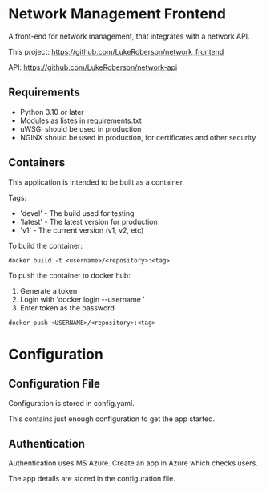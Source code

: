 # Network Management Frontend

A front-end for network management, that integrates with a network API.

This project:
https://github.com/LukeRoberson/network_frontend

API:
https://github.com/LukeRoberson/network-api

## Requirements

- Python 3.10 or later
- Modules as listes in requirements.txt
- uWSGI should be used in production
- NGINX should be used in production, for certificates and other security

## Containers

This application is intended to be built as a container.

Tags:
- 'devel' - The build used for testing
- 'latest' - The latest version for production
- 'v1' - The current version (v1, v2, etc)

To build the container:

```
docker build -t <username>/<repository>:<tag> .
```

To push the container to docker hub:

1. Generate a token
2. Login with 'docker login --username <USER>'
3. Enter token as the password

```
docker push <USERNAME>/<repository>:<tag>
```

# Configuration
## Configuration File

Configuration is stored in config.yaml.

This contains just enough configuration to get the app started.


## Authentication

Authentication uses MS Azure. Create an app in Azure which checks users.

The app details are stored in the configuration file.
